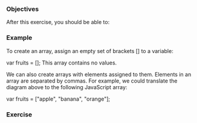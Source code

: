 <!--{ ids:[], language:'JavaScript', type:'workshop', order: 20, name:'Logical Operators', description:'List the logical operators and explain what they do.' }-->

### Objectives

After this exercise, you should be able to:



### Example

To create an array, assign an empty set of brackets [] to a variable:

var fruits = [];
This array contains no values.

We can also create arrays with elements assigned to them. Elements in an array are separated by commas. For example, we could translate the diagram above to the following JavaScript array:

var fruits = ["apple", "banana", "orange"];

### Exercise
